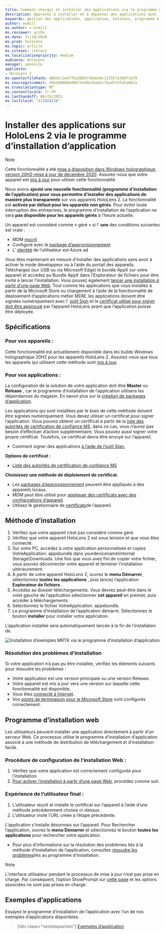 ```yaml
---
title: Comment charger et installer des applications via le programme d’installation d’application HoloLens 2
description: Apprenez à installer et à dépanner des applications avec le programme d’installation d’application et à charger et installer des applications par le biais de l’interface utilisateur.
keywords: gestion des applications, application, hololens, programme d’installation de l’application
author: evmill
ms.author: v-evmill
ms.reviewer: qizho
ms.date: 11/10/2020
ms.prod: hololens
ms.topic: article
ms.sitesec: library
ms.localizationpriority: medium
audience: HoloLens
manager: yannisle
appliesto:
- HoloLens 2
ms.openlocfilehash: d8be5c2ed7fba38b6710aba9c122557a36073a79
ms.sourcegitcommit: d5b2080868d6b74169a1bab2c7bad37dfa5a8b5a
ms.translationtype: MT
ms.contentlocale: fr-FR
ms.lasthandoff: 06/25/2021
ms.locfileid: "112924126"
---
```

# <a name="install-apps-on-hololens-2-via-app-installer"></a>Installer des applications sur HoloLens 2 via le programme d’installation d’application

> [!NOTE]
> Cette fonctionnalité a été [mise à disposition dans Windows holographique, version 20H2-mise à jour de décembre 2020](hololens-release-notes.md). Assurez-vous que votre appareil est [mis à jour](hololens-update-hololens.md) pour utiliser cette fonctionnalité.

Nous avons **ajouté une nouvelle fonctionnalité (programme d’installation de l’application) pour vous permettre d’installer des applications de manière plus transparente** sur vos appareils HoloLens 2. La fonctionnalité est **activée par défaut pour les appareils non gérés**. Pour éviter toute interruption des entreprises, le programme d’installation de l’application ne sera **pas disponible pour les appareils gérés** à l’heure actuelle.  

Un appareil est considéré comme « géré » si l' **une** des conditions suivantes est vraie :

- MDM [inscrit](hololens-enroll-mdm.md)
- Configuré avec le [package d’approvisionnement](hololens-provisioning.md)
- L' [identité](hololens-identity.md) de l’utilisateur est Azure ad

Vous êtes maintenant en mesure d’installer des applications sans avoir à activer le mode développeur ou à l’aide du portail des appareils.  Téléchargez (sur USB ou via Microsoft Edge) le bundle AppX sur votre appareil et accédez au Bundle AppX dans l’Explorateur de fichiers pour être invité à lancer l’installation.  Vous pouvez également [lancer une installation à partir d’une page Web](https://docs.microsoft.com/windows/msix/app-installer/installing-windows10-apps-web).  Tout comme les applications que vous installez à partir de la Microsoft Store ou chargement à l’aide de la fonctionnalité de déploiement d’applications métier MDM, les applications doivent être signées numériquement avec l' [outil Sign](https://docs.microsoft.com/windows/win32/appxpkg/how-to-sign-a-package-using-signtool) et le [certificat utilisé pour signer doit être approuvé](https://docs.microsoft.com/windows/win32/appxpkg/how-to-sign-a-package-using-signtool#security-considerations) par l’appareil HoloLens avant que l’application puisse être déployée.

## <a name="requirements"></a>Spécifications

### <a name="for-your-devices"></a>Pour vos appareils :

Cette fonctionnalité est actuellement disponible dans les builds Windows holographique 20H2 pour les appareils HoloLens 2. Assurez-vous que tous les appareils qui utilisent cette méthode sont [mis à jour](hololens-update-hololens.md).

### <a name="for-your-apps"></a>Pour vos applications :

La configuration de la solution de votre application doit être **Master** ou **Release** , car le programme d’installation de l’application utilisera les dépendances du magasin. En savoir plus sur la [création de packages d’application](https://docs.microsoft.com/windows/msix/app-installer/create-appinstallerfile-vs).

Les applications qui sont installées par le biais de cette méthode doivent être signées numériquement. Vous devez utiliser un certificat pour signer l’application. Vous pouvez obtenir un certificat à partir de la [liste des autorités de certification de confiance MS](https://ccadb-public.secure.force.com/microsoft/IncludedCACertificateReportForMSFT). dans ce cas, vous n’aurez pas besoin d’effectuer d’action supplémentaire. Vous pouvez aussi signer votre propre certificat. Toutefois, ce certificat devra être envoyé sur l’appareil.

- Comment signer des applications [à l’aide de l’outil Sign.](https://docs.microsoft.com/windows/win32/appxpkg/how-to-sign-a-package-using-signtool)

**Options de certificat :**

- [Liste des autorités de certification de confiance MS](https://ccadb-public.secure.force.com/microsoft/IncludedCACertificateReportForMSFT)

**Choisissez une méthode de déploiement de certificat.**

- Les [packages d’approvisionnement](hololens-provisioning.md) peuvent être appliqués à des appareils locaux.
- MDM peut être utilisé pour [appliquer des certificats avec des configurations d’appareil](https://docs.microsoft.com/mem/intune/protect/certificates-configure).
- Utilisez le gestionnaire de [certificats](certificate-manager.md)de l’appareil.

## <a name="installation-method"></a>Méthode d’installation

1. Vérifiez que votre appareil n’est pas considéré comme géré.
1. Vérifiez que votre appareil HoloLens 2 est sous tension et que vous êtes connecté.
1. Sur votre PC, accédez à votre application personnalisée et copiez VotreApplication. appxbundle dans yourdevicename\Internal Storage\Downloads.
    Une fois que vous avez fini de copier votre fichier, vous pouvez déconnecter votre appareil et terminer l’installation ultérieurement.
1. À partir de votre appareil HoloLens 2, ouvrez le **menu Démarrer**, sélectionnez **toutes les applications** , puis lancez l’application **Explorateur de fichiers** .
1. Accédez au dossier téléchargements. Vous devrez peut-être dans le volet gauche de l’application sélectionner **cet appareil** en premier, puis accéder à téléchargements.
1. Sélectionnez le fichier VotreApplication. appxbundle.
1. Le programme d’installation de l’application démarre. Sélectionnez le bouton **installer** pour installer votre application.

L’application installée sera automatiquement lancée à la fin de l’installation de.

![Installation d’exemples MRTK via le programme d’installation d’application](images/hololens-app-installer-picture.jpg)

### <a name="troubleshooting-installs"></a>Résolution des problèmes d’installation

Si votre application n’a pas pu être installée, vérifiez les éléments suivants pour résoudre les problèmes :

- Votre application est une version principale ou une version Release.
- Votre appareil est mis à jour vers une version sur laquelle cette fonctionnalité est disponible.
- Vous êtes [connecté à Internet](hololens-network.md).
- Vos [points de terminaison pour le Microsoft Store](hololens-offline.md) sont configurés correctement.  

## <a name="web-installer"></a>Programme d’installation web

Les utilisateurs peuvent installer une application directement à partir d’un serveur Web. Ce processus utilise le programme d’installation d’application associé à une méthode de distribution de téléchargement et d’installation facile.

### <a name="how-to-set-up-web-install"></a>Procédure de configuration de l’installation Web :

1. Vérifiez que votre application est correctement configurée pour l’installation.
1. [Pour activer l’installation à partir d’une page Web](https://docs.microsoft.com/windows/msix/app-installer/installing-windows10-apps-web#how-to-enable-this-on-a-webpage), procédez comme suit.

### <a name="end-user-experience"></a>Expérience de l’utilisateur final :

1. L’utilisateur reçoit et installe le certificat sur l’appareil à l’aide d’une méthode précédemment choisie ci-dessus.
1. L’utilisateur visite l’URL créée à l’étape précédente.

L’application s’installe désormais sur l’appareil. Pour Rechercher l’application, ouvrez le **menu Démarrer** et sélectionnez le bouton **toutes les applications** pour rechercher votre application.

- Pour plus d’informations sur la résolution des problèmes liés à la méthode d’installation de l’application, consultez [résoudre les problèmes](https://docs.microsoft.com/windows/msix/app-installer/troubleshoot-appinstaller-issues)liés au programme d’installation.

> [!NOTE]
> L’interface utilisateur pendant le processus de mise à jour n’est pas prise en charge. Par conséquent, l’option ShowPrompt sur [cette page](https://docs.microsoft.com/windows/msix/app-installer/update-settings) et les options associées ne sont pas prises en charge.

## <a name="sample-apps"></a>Exemples d’applications

Essayez le programme d’installation de l’application avec l’un de nos exemples d’applications disponibles. 
> [!div class="nextstepaction"]
> [Exemples d’application](https://docs.microsoft.com/windows/mixed-reality/develop/features-and-samples?tabs=unity#sample-apps)

